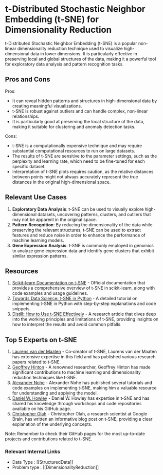 # t-Distributed Stochastic Neighbor Embedding (t-SNE) for Dimensionality Reduction

t-Distributed Stochastic Neighbor Embedding (t-SNE) is a popular non-linear dimensionality reduction technique used to visualize high-dimensional data in lower dimensions. It is particularly effective in preserving local and global structures of the data, making it a powerful tool for exploratory data analysis and pattern recognition tasks.

## Pros and Cons
Pros:
- It can reveal hidden patterns and structures in high-dimensional data by creating meaningful visualizations.
- t-SNE is robust against outliers and can handle complex, non-linear relationships.
- It is particularly good at preserving the local structure of the data, making it suitable for clustering and anomaly detection tasks.

Cons:
- t-SNE is a computationally expensive technique and may require substantial computational resources to run on large datasets.
- The results of t-SNE are sensitive to the parameter settings, such as the perplexity and learning rate, which need to be fine-tuned for each specific dataset.
- Interpretation of t-SNE plots requires caution, as the relative distances between points might not always accurately represent the true distances in the original high-dimensional space.

## Relevant Use Cases
1. **Exploratory Data Analysis**: t-SNE can be used to visually explore high-dimensional datasets, uncovering patterns, clusters, and outliers that may not be apparent in the original space.
2. **Pattern Recognition**: By reducing the dimensionality of the data while preserving the relevant structures, t-SNE can be used to extract features and reduce noise in order to enhance the performance of machine learning models.
3. **Gene Expression Analysis**: t-SNE is commonly employed in genomics to analyze gene expression data and identify gene clusters that exhibit similar expression patterns.

## Resources
1. [Scikit-learn Documentation on t-SNE](https://scikit-learn.org/stable/modules/generated/sklearn.manifold.TSNE.html) - Official documentation that provides a comprehensive overview of t-SNE in scikit-learn, along with code examples and usage guidelines.
2. [Towards Data Science: t-SNE in Python](https://towardsdatascience.com/an-introduction-to-t-sne-with-python-example-5a3a293108d1) - A detailed tutorial on implementing t-SNE in Python with step-by-step explanations and code snippets.
3. [Distill: How to Use t-SNE Effectively](https://distill.pub/2016/misread-tsne/) - A research article that dives deep into the working principles and limitations of t-SNE, providing insights on how to interpret the results and avoid common pitfalls.

## Top 5 Experts on t-SNE

1. [Laurens van der Maaten](https://lvdmaaten.github.io/) - Co-creator of t-SNE, Laurens van der Maaten has extensive expertise in this field and has published various research papers related to t-SNE.
2. [Geoffrey Hinton](https://github.com/geohot) - A renowned researcher, Geoffrey Hinton has made significant contributions to machine learning and dimensionality reduction techniques like t-SNE.
3. [Alexander Nohe](https://github.com/alexandernohe) - Alexander Nohe has published several tutorials and code examples on implementing t-SNE, making him a valuable resource for understanding and applying the model.
4. [Daniel W. Howley](https://github.com/dhowlcisco) - Daniel W. Howley has expertise in t-SNE and has shared his knowledge through workshops and code repositories available on his GitHub page.
5. [Christopher Olah](https://colah.github.io/) - Christopher Olah, a research scientist at Google Brain, has written an informative blog post on t-SNE, providing a clear explanation of the underlying concepts.

Note: Remember to check their GitHub pages for the most up-to-date projects and contributions related to t-SNE.


 ### Relevant Internal Links
- Data Type : [[StructuredData]]
- Problem type : [[DimensionalityReduction]]
